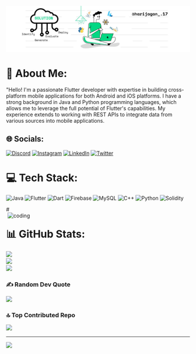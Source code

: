 ![logo](https://github.com/HARIJAGAN17/HARIJAGAN17/blob/main/Daniel%20Gallego.png)

# 💫 About Me:
"Hello! I'm a passionate Flutter developer with expertise in building cross-platform mobile applications for both Android and iOS platforms. I have a strong background in Java and Python programming languages, which allows me to leverage the full potential of Flutter's capabilities. My experience extends to working with REST APIs to integrate data from various sources into mobile applications.



## 🌐 Socials:
[![Discord](https://img.shields.io/badge/Discord-%237289DA.svg?logo=discord&logoColor=white)](https://discord.gg/FANTASY-WOLF#1154) [![Instagram](https://img.shields.io/badge/Instagram-%23E4405F.svg?logo=Instagram&logoColor=white)](https://instagram.com/harijagan_.17) [![LinkedIn](https://img.shields.io/badge/LinkedIn-%230077B5.svg?logo=linkedin&logoColor=white)](https://linkedin.com/in/harijagan-t-431682219) [![Twitter](https://img.shields.io/badge/Twitter-%231DA1F2.svg?logo=Twitter&logoColor=white)](https://twitter.com/@Rightuhh_vidu) 

# 💻 Tech Stack:
![Java](https://img.shields.io/badge/java-%23ED8B00.svg?style=plastic&logo=java&logoColor=white) ![Flutter](https://img.shields.io/badge/Flutter-%2302569B.svg?style=plastic&logo=Flutter&logoColor=white) ![Dart](https://img.shields.io/badge/dart-%230175C2.svg?style=plastic&logo=dart&logoColor=white) ![Firebase](https://img.shields.io/badge/firebase-%23039BE5.svg?style=plastic&logo=firebase) ![MySQL](https://img.shields.io/badge/mysql-%2300f.svg?style=plastic&logo=mysql&logoColor=white) ![C++](https://img.shields.io/badge/c++-%2300599C.svg?style=plastic&logo=c%2B%2B&logoColor=white) ![Python](https://img.shields.io/badge/python-3670A0?style=plastic&logo=python&logoColor=ffdd54) ![Solidity](https://img.shields.io/badge/Solidity-%23363636.svg?style=plastic&logo=solidity&logoColor=white)


#<img align="right" alt="coding" width="500 height=300" src="https://i.pinimg.com/originals/ee/b4/b3/eeb4b379791397c1094937b12d6b1c28.gif">
# 📊 GitHub Stats:
![](https://github-readme-stats.vercel.app/api?username=HARIJAGAN17&theme=gotham&hide_border=false&include_all_commits=false&count_private=false)<br/>
![](https://github-readme-streak-stats.herokuapp.com/?user=HARIJAGAN17&theme=gotham&hide_border=false)<br/>
![](https://github-readme-stats.vercel.app/api/top-langs/?username=HARIJAGAN17&theme=gotham&hide_border=false&include_all_commits=false&count_private=false&layout=compact)

### ✍️ Random Dev Quote
![](https://quotes-github-readme.vercel.app/api?type=vetical&theme=tokyonight)

### 🔝 Top Contributed Repo
![](https://github-contributor-stats.vercel.app/api?username=HARIJAGAN17&limit=5&theme=dark&combine_all_yearly_contributions=true)


---
[![](https://visitcount.itsvg.in/api?id=HARIJAGAN17&icon=2&color=0)](https://visitcount.itsvg.in)

<!-- Proudly created with GPRM ( https://gprm.itsvg.in ) -->
